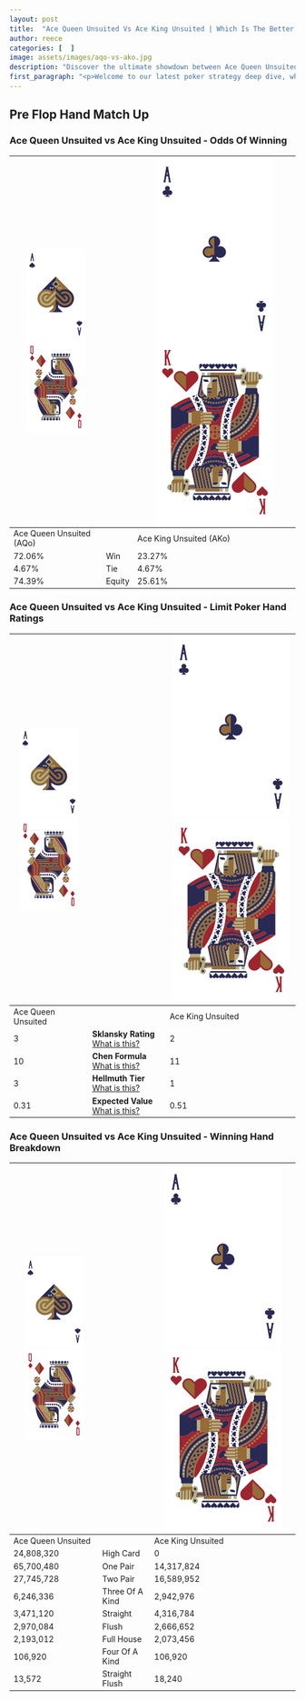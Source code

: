 ```yaml
---
layout: post
title:  "Ace Queen Unsuited Vs Ace King Unsuited | Which Is The Better Hand In Poker? A Complete Guide"
author: reece
categories: [  ]
image: assets/images/aqo-vs-ako.jpg
description: "Discover the ultimate showdown between Ace Queen Unsuited and Ace King Unsuited in poker! Uncover the odds, strategies, and scenarios where one hand triumphs over the other. Get ready to up your poker game with this thrilling analysis."
first_paragraph: "<p>Welcome to our latest poker strategy deep dive, where we're pitting two distinct hands against each other in a high-stakes showdown: Ace Queen Unsuited vs Ace King Unsuited.</p><p>In the dynamic world of poker, every decision counts, and knowing which hand holds the upper hand is key to your success at the table.</p><p>In this article, we'll dissect these two hands, explore the scenarios where one dominates the other, and equip you with the knowledge to make strategic choices that can tip the odds in your favor.</p><p>Get ready to unravel the intriguing dynamics of these poker hands and elevate your game to new heights.</p>"
---
```




[comment]: # (sp0)

## Pre Flop Hand Match Up

<div class="table hand-ratings" markdown="1"> 



### Ace Queen Unsuited vs Ace King Unsuited - Odds Of Winning


    
| ![image info](assets/images/hand1/A.png) ![image info](assets/images/hand1/Qo.png) |  | ![image info](assets/images/hand2/A.png) ![image info](assets/images/hand2/Ko.png) |
| -------- | -------- | -------- |
| Ace Queen Unsuited (AQo) |  | Ace King Unsuited (AKo) |
| 72.06% | Win | 23.27% |
| 4.67% | Tie | 4.67% |
| 74.39% | Equity | 25.61% |




[comment]: # (sp1)



### Ace Queen Unsuited vs Ace King Unsuited - Limit Poker Hand Ratings


    
| ![image info](assets/images/hand1/A.png) ![image info](assets/images/hand1/Qo.png) |  | ![image info](assets/images/hand2/A.png) ![image info](assets/images/hand2/Ko.png) |
| -------- | -------- | -------- |
| Ace Queen Unsuited |  | Ace King Unsuited |
| 3 | **Sklansky Rating** [What is this?](/sklansky-rating-explained) | 2 |
| 10 | **Chen Formula** [What is this?](/chen-formula-explained) | 11 |
| 3 | **Hellmuth Tier** [What is this?](/Hellmuth-tier-explained) | 1 |
| 0.31 | **Expected Value** [What is this?](/expected-value-explained) | 0.51 |




[comment]: # (sp2)



### Ace Queen Unsuited vs Ace King Unsuited - Winning Hand Breakdown


    
| ![image info](assets/images/hand1/A.png) ![image info](assets/images/hand1/Qo.png) |  | ![image info](assets/images/hand2/A.png) ![image info](assets/images/hand2/Ko.png) |
| -------- | -------- | -------- |
| Ace Queen Unsuited |  | Ace King Unsuited |
| 24,808,320 | High Card | 0 |
| 65,700,480 | One Pair | 14,317,824 |
| 27,745,728 | Two Pair | 16,589,952 |
| 6,246,336 | Three Of A Kind | 2,942,976 |
| 3,471,120 | Straight | 4,316,784 |
| 2,970,084 | Flush | 2,666,652 |
| 2,193,012 | Full House | 2,073,456 |
| 106,920 | Four Of A Kind | 106,920 |
| 13,572 | Straight Flush | 18,240 |




[comment]: # (sp3)



</div>

[comment]: # (sp4)



[comment]: # (sp5)

